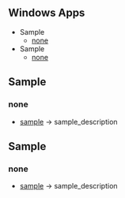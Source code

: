 ## Windows Apps
 - Sample
   - [none]()
 - Sample
   - [none]()
   
## Sample
### none
- [sample]() -> sample_description

## Sample
### none
- [sample]() -> sample_description
